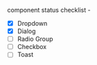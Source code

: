 component status checklist -

- [x] Dropdown
- [x] Dialog
- [ ] Radio Group
- [ ] Checkbox
- [ ] Toast
